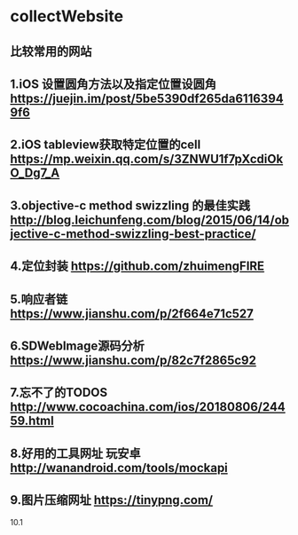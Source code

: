 # collectWebsite
比较常用的网站
--
1.iOS 设置圆角方法以及指定位置设圆角
 https://juejin.im/post/5be5390df265da61163949f6
--
2.iOS tableview获取特定位置的cell
https://mp.weixin.qq.com/s/3ZNWU1f7pXcdiOkO_Dg7_A
--
3.objective-c method swizzling 的最佳实践
http://blog.leichunfeng.com/blog/2015/06/14/objective-c-method-swizzling-best-practice/
--
4.定位封装
https://github.com/zhuimengFIRE
--
5.响应者链
https://www.jianshu.com/p/2f664e71c527
--
6.SDWebImage源码分析
https://www.jianshu.com/p/82c7f2865c92
--
7.忘不了的TODOS
http://www.cocoachina.com/ios/20180806/24459.html
--
8.好用的工具网址 玩安卓
http://wanandroid.com/tools/mockapi
--
9.图片压缩网址
https://tinypng.com/
--
10.1

